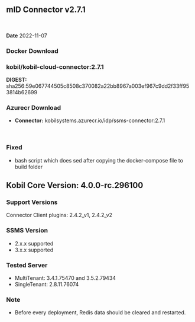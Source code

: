 ## mID Connector v2.7.1

<br/>

**Date** 2022-11-07

### **Docker Download**
### kobil/kobil-cloud-connector:2.7.1
**DIGEST:** sha256:59e067744505c8508c370082a22bb8967a003ef967c9dd2f33ff953814b62699
<br/>

### **Azurecr Download**
- **Connector:** kobilsystems.azurecr.io/idp/ssms-connector:2.7.1
<br/>
 
### Fixed 
* bash script which does sed after copying the docker-compose file to build folder


## Kobil Core Version: 4.0.0-rc.296100

### Support Versions
Connector Client plugins: 2.4.2_v1, 2.4.2_v2 
 
### SSMS Version 
* 2.x.x supported 
* 3.x.x supported 

### Tested Server 
* MultiTenant: 3.4.1.75470 and 3.5.2.79434 
* SingleTenant: 2.8.11.76074 

### Note
* Before every deployment, Redis data should be cleared and restarted. 
